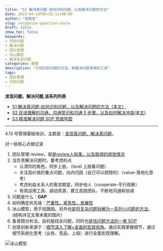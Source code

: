 ```yaml
---
title: "S1 解决真问题-如何识别问题，以及解决问题的方法"
date: 2023-04-14T09:52:11+08:00
author: "张晓龙"
slug: recognize-question-sovle
draft: false
show_toc: false
keywords: 
- 识别问题
- 解决问题
- 团队管理
- 冰山模型
- 解决复杂问题
categories: 管理
description: "介绍识别问题的方法，和解决问题常用的工具"
tags: 
- 团队管理
- 识别问题
---
```


**发现问题，解决问题,该系列列表**

- [S1 解决真问题-如何识别问题，以及解决问题的方法（本文）]()
- [S2 促进理解的沟通，沟通常识和沟通 5 步骤，以及如何解决冲突(本文)](https://techwhims.com/cn/posts/good-communication-solve-conflict/)
- [S3 精准解决问题 SOP 思维导图](/cn/posts/s3-solve-question-with-xmind/)

---

4.13 号管理基础培训，主题是：<u>发现真问题、解决真问题</u>。

对一些核心点做记录

1. 团队管理 review，就<u>是review人和事，以及取得的绩效情况</u>
2. 当负责解决问题时，要考虑的点
    - 认清你的角色，同步上层，（level 上层看问题）
    - 关注高价值的重点问题，向内归因（自己可以把控的）（value-落地化思考）
    - 考虑利益关系人的需求期望，同步他人（cooperate-平行观察）
    - 有效运用工具、调动资源，建立高效团队、不断地沟通和协调
3. 问题是什么：**GAP**
4. 如何确定优先级：<u>严重性、紧急性、发展性</u>
5. 冰山模型，用于找跟因。另外也<u>是将复杂问题拆解为一系列小问题的方法</u>。(结构详见文章末尾的图片)
6. 鱼骨图分析法，目的是找全问题，同时也<u>是找问题方法的一套 SOP</u>
7. 创意创新来源于：<u>细节深入了解+全面的宏观视角</u>。通过实践掌握细节，通过细节系统化思考（业务、竞品、上级）进行全面宏观理解。

![冰山模型](https://media.techwhims.com/techwhims/wechatimg468.jpeg?x-oss-process=style/origin)